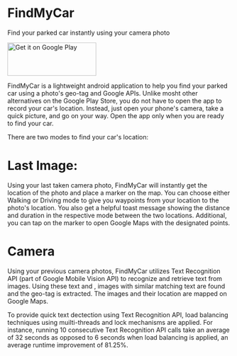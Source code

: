 # FindMyCar
Find your parked car instantly using your camera photo

<a href='https://play.google.com/store/apps/details?id=com.release.rroycsdev.findmycar&pcampaignid=MKT-Other-global-all-co-prtnr-py-PartBadge-Mar2515-1'><img alt='Get it on Google Play' width="200" height = "75" src='https://play.google.com/intl/en_us/badges/images/generic/en_badge_web_generic.png'/></a>

FindMyCar is a lightweight android application to help you find your parked car using a photo's geo-tag and Google APIs.
Unlike mosht other alternatives on the Google Play Store, you do not have to open the app to record your car's location.
Instead, just open your phone's camera, take a quick picture, and go on your way. Open the app only when you are ready to find your car.

There are two modes to find your car's location:
# Last Image:
Using your last taken camera photo, FindMyCar will instantly get the location of the photo and place a marker on the map.
You can choose either Walking or Driving mode to give you waypoints from your location to the photo's location. You also get a helpful toast message showing the distance and duration in the respective mode between the two locations. Additional, you can tap on the marker to open Google Maps with the designated points.

# Camera 
Using your previous <predefined number> camera photos, FindMyCar utilizes Text Recognition API (part of Google Mobile  Vision API)
to recognize and retrieve text from images. Using these text and <predefined text>, images with similar matching text are found and the geo-tag is extracted. The images and their location are mapped on Google Maps.
  
To provide quick text dectection using Text Recognition API, load balancing techniques using muilti-threads and lock mechanisms are applied. For instance, running 10 consecutive Text Recognition API calls take an average of 32 seconds as opposed to 6 seconds when load balancing is applied, an average runtime improvement of 81.25%.
